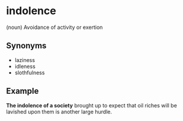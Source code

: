 # indolence

(noun) Avoidance of activity or exertion

## Synonyms

+ laziness
+ idleness
+ slothfulness

## Example

**The indolence of a society** brought up to expect that oil riches will be lavished upon them is another large hurdle.

